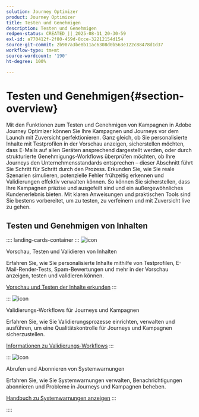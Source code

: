 ```yaml
---
solution: Journey Optimizer
product: Journey Optimizer
title: Testen und Genehmigen
description: Testen und Genehmigen
redpen-status: CREATED_||_2025-08-11_20-30-59
exl-id: a770412f-2f80-459d-8cce-32212154d154
source-git-commit: 2b907a3be8b11ac6308d0b563e122c88478d1d37
workflow-type: tm+mt
source-wordcount: '190'
ht-degree: 100%

---
```


# Testen und Genehmigen{#section-overview}

Mit den Funktionen zum Testen und Genehmigen von Kampagnen in Adobe Journey Optimizer können Sie Ihre Kampagnen und Journeys vor dem Launch mit Zuversicht perfektionieren. Ganz gleich, ob Sie personalisierte Inhalte mit Testprofilen in der Vorschau anzeigen, sicherstellen möchten, dass E-Mails auf allen Geräten ansprechend dargestellt werden, oder durch strukturierte Genehmigungs-Workflows überprüfen möchten, ob Ihre Journeys den Unternehmensstandards entsprechen – dieser Abschnitt führt Sie Schritt für Schritt durch den Prozess. Erkunden Sie, wie Sie reale Szenarien simulieren, potenzielle Fehler frühzeitig erkennen und Validierungen effektiv verwalten können. So können Sie sicherstellen, dass Ihre Kampagnen präzise und ausgefeilt sind und ein außergewöhnliches Kundenerlebnis bieten. Mit klaren Anweisungen und praktischen Tools sind Sie bestens vorbereitet, um zu testen, zu verfeinern und mit Zuversicht live zu gehen.

## Testen und Genehmigen von Inhalten

:::: landing-cards-container
:::
![icon](https://cdn.experienceleague.adobe.com/icons/list-check.svg?lang=de)

Vorschau, Testen und Validieren von Inhalten

Erfahren Sie, wie Sie personalisierte Inhalte mithilfe von Testprofilen, E-Mail-Render-Tests, Spam-Bewertungen und mehr in der Vorschau anzeigen, testen und validieren können.

[Vorschau und Testen der Inhalte erkunden](preview-test-landing-page.md)
:::

:::
![icon](https://cdn.experienceleague.adobe.com/icons/gear.svg?lang=de)

Validierungs-Workflows für Journeys und Kampagnen

Erfahren Sie, wie Sie Validierungsprozesse einrichten, verwalten und ausführen, um eine Qualitätskontrolle für Journeys und Kampagnen sicherzustellen.

[Informationen zu Validierungs-Workflows](approve-landing-page.md)
:::

:::
![icon](https://cdn.experienceleague.adobe.com/icons/bell.svg?lang=de)

Abrufen und Abonnieren von Systemwarnungen

Erfahren Sie, wie Sie Systemwarnungen verwalten, Benachrichtigungen abonnieren und Probleme in Journeys und Kampagnen beheben.

[Handbuch zu Systemwarnungen anzeigen](../using/reports/alerts.md)
:::

::::

